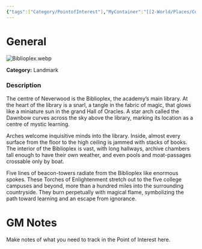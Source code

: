 ```yaml
---
{"tags":["Category/PointofInterest"],"MyContainer":"[[2-World/Places/Central Campus.md|Central Campus]]","MyCategory":"Landmark","obsidianUIMode":"preview","image":"Biblioplex.webp","dg-publish":true,"dg-path":"World/Points of Interest/Biblioplex.md","permalink":"/world/points-of-interest/biblioplex/","dgPassFrontmatter":true,"updated":"2025-09-29T14:51:08.000+01:00"}
---
```



# General

![Biblioplex.webp](/img/user/z_Assets/Maps/Biblioplex.webp)

**Category:** Landmark

### Description
The centre of Neverwood is the Biblioplex, the academy’s main library. At the heart of the library is a snarl, a tangle in the fabric of magic, that glows like a miniature sun in the grand Hall of Oracles. A star arch called the Dawnbow curves across the sky above the library, marking its location as a centre of mystic learning.

Arches welcome inquisitive minds into the library. Inside, almost every surface from the floor to the high ceiling is jammed with stacks of books. The interior of the Biblioplex is vast, with long hallways, archive chambers tall enough to have their own weather, and even pools and moat-passages crossable only by boat.

Five lines of beacon-towers radiate from the Biblioplex like enormous spokes. These Torches of Enlightenment stretch out to the five college campuses and beyond, more than a hundred miles into the surrounding countryside. They burn perpetually with magical flame, symbolizing the path toward learning and an escape from ignorance.

# GM Notes

Make notes of what you need to track in the Point of Interest here. 

